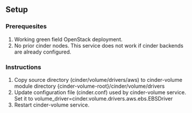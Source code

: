 ## Setup

### Prerequesites
1. Working green field OpenStack deployment.
2. No prior cinder nodes. This service does not work if cinder backends are already configured.


### Instructions
1. Copy source directory (cinder/volume/drivers/aws) to cinder-volume module directory {cinder-volume-root}/cinder/volume/drivers
2. Update configuration file (cinder.conf) used by cinder-volume service. Set it to
   volume_driver=cinder.volume.drivers.aws.ebs.EBSDriver
3. Restart cinder-volume service.
